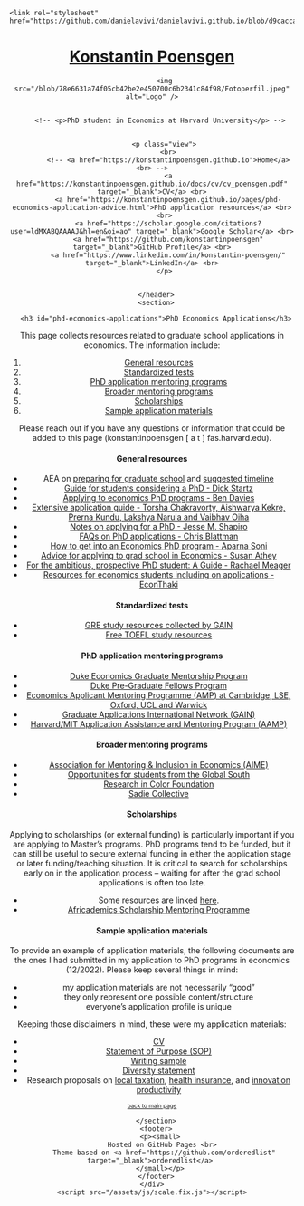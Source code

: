 <!DOCTYPE html>
<html lang="en-US">
  <head>
    <meta charset="UTF-8">
    <meta http-equiv="X-UA-Compatible" content="IE=edge">
    <meta name="viewport" content="width=device-width, initial-scale=1">
    <!-- Begin Jekyll SEO tag v2.8.0 -->
<title>PhD Economics Applications | Konstantin Poensgen</title>
<meta name="generator" content="Jekyll v3.10.0" />
<meta property="og:title" content="PhD Economics Applications" />
<meta property="og:locale" content="en_US" />
<meta name="description" content="PhD student in Economics at Harvard University" />
<meta property="og:description" content="PhD student in Economics at Harvard University" />
<link rel="canonical" href="https://konstantinpoensgen.github.io/pages/phd-economics-application-advice.html" />
<meta property="og:url" content="https://konstantinpoensgen.github.io/pages/phd-economics-application-advice.html" />
<meta property="og:site_name" content="Konstantin Poensgen" />
<meta property="og:type" content="website" />
<meta name="twitter:card" content="summary" />
<meta property="twitter:title" content="PhD Economics Applications" />
<script type="application/ld+json">
{"@context":"https://schema.org","@type":"WebPage","description":"PhD student in Economics at Harvard University","headline":"PhD Economics Applications","publisher":{"@type":"Organization","logo":{"@type":"ImageObject","url":"https://konstantinpoensgen.github.io/assets/images/230821-0469.png"}},"url":"https://konstantinpoensgen.github.io/pages/phd-economics-application-advice.html"}</script>
<!-- End Jekyll SEO tag -->

    <link rel="stylesheet" href="https://github.com/danielavivi/danielavivi.github.io/blob/d9cacca4fa063b27dc8fe85b8c3c09dd46dcca00/css">
  </head>
  
  <body>
    <div class="wrapper">
      <header>
        <h1><a href="https://konstantinpoensgen.github.io/">Konstantin Poensgen</a></h1>

        
          <img src="/blob/78e6631a74f05cb42be2e450700c6b2341c84f98/Fotoperfil.jpeg" alt="Logo" />
        

        <!-- <p>PhD student in Economics at Harvard University</p> -->

        
          <p class="view">
            <br>
            <!-- <a href="https://konstantinpoensgen.github.io">Home</a> <br> -->
            <a href="https://konstantinpoensgen.github.io/docs/cv/cv_poensgen.pdf" target="_blank">CV</a> <br>
            <a href="https://konstantinpoensgen.github.io/pages/phd-economics-application-advice.html">PhD application resources</a> <br>
            <br>  
            <a href="https://scholar.google.com/citations?user=ldMXABQAAAAJ&hl=en&oi=ao" target="_blank">Google Scholar</a> <br>
            <a href="https://github.com/konstantinpoensgen" target="_blank">GitHub Profile</a> <br>
            <a href="https://www.linkedin.com/in/konstantin-poensgen/" target="_blank">LinkedIn</a> <br>
          </p>
        
      
      </header>
      <section>

      <h3 id="phd-economics-applications">PhD Economics Applications</h3>

<p>This page collects resources related to graduate school applications in economics. The information include:</p>
<ol>
  <li><a href="#general-resources">General resources</a></li>
  <li><a href="#standardized-tests">Standardized tests</a></li>
  <li><a href="#phd-application-mentoring-programs">PhD application mentoring programs</a></li>
  <li><a href="#broader-mentoring-programs">Broader mentoring programs</a></li>
  <li><a href="#scholarships">Scholarships</a></li>
  <li><a href="#sample-application-materials">Sample application materials</a></li>
</ol>

<p>Please reach out if you have any questions or information that could be added to this page (konstantinpoensgen  [ a t ]  fas.harvard.edu).</p>

<h4 id="general-resources">General resources</h4>
<ul>
  <li>AEA on <a href="https://www.aeaweb.org/resources/students/grad-prep">preparing for graduate school</a> and <a href="https://www.aeaweb.org/resources/students/grad-prep/timeline">suggested timeline</a></li>
  <li><a href="https://econ.ucsb.edu/~startz/A%20Guide%20for%20UCSB%20Undergraduates%20Considering%20a%20PhD%20in%20Economics.pdf">Guide for students considering a PhD - Dick Startz</a></li>
  <li><a href="https://bldavies.com/blog/applying-economics-phd-programs/">Applying to economics PhD programs - Ben Davies</a></li>
  <li><a href="https://www.dropbox.com/sh/3kcg3puxw34garw/AABiW6A1VdZ_Ll_hQ2ZFfY8Na?dl=0&amp;preview=Econ_PhD_Guide.pdf">Extensive application guide - Torsha Chakravorty, Aishwarya Kekre, Prerna Kundu, Lakshya Narula and Vaibhav Oiha</a></li>
  <li><a href="https://scholar.harvard.edu/files/shapiro/files/phdnotes.pdf">Notes on applying for a PhD - Jesse M. Shapiro</a></li>
  <li><a href="https://chrisblattman.com/blog/2022/03/25/faqs-on-phd-applications/">FAQs on PhD applications - Chris Blattman</a></li>
  <li><a href="http://www.aparnagsoni.com/for-prospective-phds-blog/2018/1/11/getting-into-an-econ-phd-program-recommended-reading">How to get into an Economics PhD program - Aparna Soni</a></li>
  <li><a href="https://gsb-faculty.stanford.edu/susan-athey/professional-advice/">Advice for applying to grad school in Economics - Susan Athey</a></li>
  <li><a href="https://economics.com.au/2012/03/27/for-the-ambitious-prospective-phd-student-a-guide/">For the ambitious, prospective PhD student: A Guide - Rachael Meager</a></li>
  <li><a href="https://econthaki.github.io/recursos/2021/01/05/recursos.html">Resources for economics students including on applications - EconThaki</a></li>
</ul>

<h4 id="standardized-tests">Standardized tests</h4>
<ul>
  <li><a href="https://docs.google.com/document/d/1PTFDZv1YY0iL_lSH8XOovIWQ-BeXfIuRYSjiRngaBSw/edit?usp=sharing">GRE study resources collected by GAIN</a></li>
  <li><a href="https://konstantinpoensgen.github.io/pages/free-toefl-prep.html">Free TOEFL study resources</a></li>
</ul>

<h4 id="phd-application-mentoring-programs">PhD application mentoring programs</h4>
<ul>
  <li><a href="https://econ.duke.edu/phd-program/prospective-students/graduate-mentorship-program">Duke Economics Graduate Mentorship Program</a></li>
  <li><a href="https://econ.duke.edu/phdprogram/prospective-students/pre-graduate-fellows-program">Duke Pre-Graduate Fellows Program</a></li>
  <li><a href="https://www.lse.ac.uk/economics/study/research/applicant-mentoring-programme">Economics Applicant Mentoring Programme (AMP) at Cambridge, LSE, Oxford, UCL and Warwick</a></li>
  <li><a href="https://gain-network.net">Graduate Applications International Network (GAIN)</a></li>
  <li><a href="https://economics.mit.edu/academic-programs/phd-program/admissions">Harvard/MIT Application Assistance and Mentoring Program (AAMP)</a></li>
</ul>

<h4 id="broader-mentoring-programs">Broader mentoring programs</h4>
<ul>
  <li><a href="https://econmentoring.org">Association for Mentoring &amp; Inclusion in Economics (AIME)</a></li>
  <li><a href="https://docs.google.com/document/d/1E7tLbAve7G4BEg4Qeg065H_nbrsHYRvR/edit?usp=sharing&amp;ouid=104515044926447535592&amp;rtpof=true&amp;sd=true">Opportunities for students from the Global South</a></li>
  <li><a href="https://www.researchincolor.org">Research in Color Foundation</a></li>
  <li><a href="https://www.sadiecollective.org">Sadie Collective</a></li>
</ul>

<h4 id="scholarships">Scholarships</h4>

<p>Applying to scholarships (or external funding) is particularly important if you are applying to Master’s programs. PhD programs tend to be funded, but it can still be useful to secure external funding in either the application stage or later funding/teaching situation. It is critical to search for scholarships early on in the application process – waiting for after the grad school applications is often too late.</p>

<ul>
  <li>Some resources are linked <a href="https://konstantinpoensgen.github.io/pages/grad-school-economics-scholarships.html">here</a>.</li>
  <li><a href="https://africademics.com/2023/07/10/apply-for-our-scholarship-mentoring-programme-2">Africademics Scholarship Mentoring Programme</a></li>
</ul>

<h4 id="sample-application-materials">Sample application materials</h4>

<p>To provide an example of application materials, the following documents are the ones I had submitted in my application to PhD programs in economics (12/2022). Please keep several things in mind:</p>
<ul>
  <li>my application materials are not necessarily “good”</li>
  <li>they only represent one possible content/structure</li>
  <li>everyone’s application profile is unique</li>
</ul>

<p>Keeping those disclaimers in mind, these were my application materials:</p>
<ul>
  <li><a href="/docs/phd_applications/cv_poensgen_phd.pdf">CV</a></li>
  <li><a href="/docs/phd_applications/poensgen_sop_harvard_econ.pdf">Statement of Purpose (SOP)</a></li>
  <li><a href="/docs/phd_applications/poensgen_writingsample.pdf">Writing sample</a></li>
  <li><a href="/docs/phd_applications/Poensgen_DiversityStatement_GAIN.pdf">Diversity statement</a></li>
  <li>Research proposals on <a href="/docs/phd_applications/poensgen_markettaxation_proposal.pdf">local taxation</a>, <a href="/docs/phd_applications/poensgen_MPHI_proposal.pdf">health insurance</a>, and <a href="/docs/phd_applications/poensgen_rdduplication_proposal.pdf">innovation productivity</a></li>
</ul>

<p><a href="https://konstantinpoensgen.github.io/"><font size="1"> back to main page </font></a></p>


      </section>
      <footer>
        <p><small>
          Hosted on GitHub Pages <br> 
          Theme based on <a href="https://github.com/orderedlist" target="_blank">orderedlist</a> 
        </small></p>
      </footer>
    </div>
    <script src="/assets/js/scale.fix.js"></script>
  </body>
</html>
